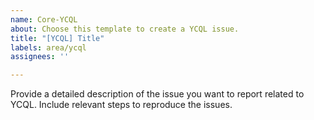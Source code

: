 ```yaml
---
name: Core-YCQL
about: Choose this template to create a YCQL issue.
title: "[YCQL] Title"
labels: area/ycql
assignees: ''

---
```


Provide a detailed description of the issue you want to report related to YCQL.
Include relevant steps to reproduce the issues.
